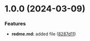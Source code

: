 # 1.0.0 (2024-03-09)


### Features

* **redme.md:** added file ([8287d11](https://github.com/MikePlim/git-extended/commit/8287d1159eab719a6600d59eaf642690072a25d6))



